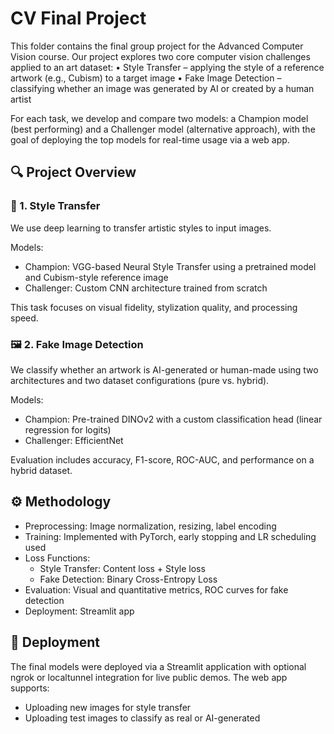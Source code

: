 # CV Final Project

This folder contains the final group project for the Advanced Computer Vision course. Our project explores two core computer vision challenges applied to an art dataset:
	•	Style Transfer – applying the style of a reference artwork (e.g., Cubism) to a target image
	•	Fake Image Detection – classifying whether an image was generated by AI or created by a human artist

For each task, we develop and compare two models: a Champion model (best performing) and a Challenger model (alternative approach), with the goal of deploying the top models for real-time usage via a web app.


## 🔍 Project Overview

### 🎨 1. Style Transfer

We use deep learning to transfer artistic styles to input images.

Models:
- Champion: VGG-based Neural Style Transfer using a pretrained model and Cubism-style reference image
- Challenger: Custom CNN architecture trained from scratch


This task focuses on visual fidelity, stylization quality, and processing speed.


### 🖼️ 2. Fake Image Detection

We classify whether an artwork is AI-generated or human-made using two architectures and two dataset configurations (pure vs. hybrid).

Models:
- Champion: Pre-trained DINOv2 with a custom classification head (linear regression for logits)
- Challenger: EfficientNet

Evaluation includes accuracy, F1-score, ROC-AUC, and performance on a hybrid dataset.



## ⚙️ Methodology
- Preprocessing: Image normalization, resizing, label encoding
- Training: Implemented with PyTorch, early stopping and LR scheduling used
- Loss Functions:
	- Style Transfer: Content loss + Style loss
	- Fake Detection: Binary Cross-Entropy Loss
- Evaluation: Visual and quantitative metrics, ROC curves for fake detection
- Deployment: Streamlit app



## 🚀 Deployment

The final models were deployed via a Streamlit application with optional ngrok or localtunnel integration for live public demos. The web app supports:
- Uploading new images for style transfer
- Uploading test images to classify as real or AI-generated

